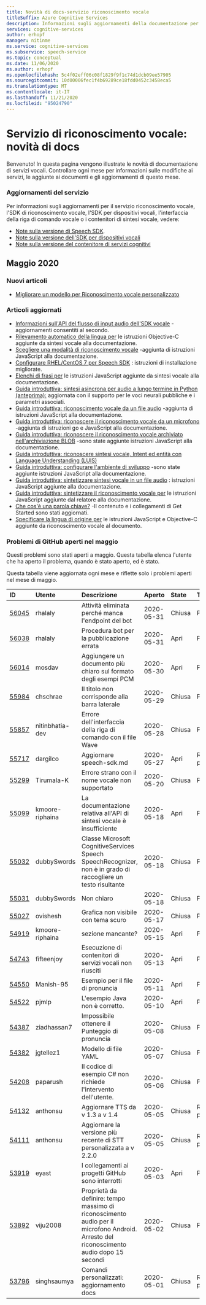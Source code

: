 ```yaml
---
title: Novità di docs-servizio riconoscimento vocale
titleSuffix: Azure Cognitive Services
description: Informazioni sugli aggiornamenti della documentazione per il servizio riconoscimento vocale di Azure.
services: cognitive-services
author: erhopf
manager: nitinme
ms.service: cognitive-services
ms.subservice: speech-service
ms.topic: conceptual
ms.date: 11/06/2020
ms.author: erhopf
ms.openlocfilehash: 5c4f02eff06c08f1829f9f1c74d1dcb09ee57905
ms.sourcegitcommit: 10d00006fec1f4b69289ce18fdd0452c3458eca5
ms.translationtype: MT
ms.contentlocale: it-IT
ms.lasthandoff: 11/21/2020
ms.locfileid: "95024790"
---
```

# <a name="speech-service-whats-new-in-docs"></a>Servizio di riconoscimento vocale: novità di docs

Benvenuto! In questa pagina vengono illustrate le novità di documentazione di servizi vocali. Controllare ogni mese per informazioni sulle modifiche ai servizi, le aggiunte ai documenti e gli aggiornamenti di questo mese.

### <a name="service-updates"></a>Aggiornamenti del servizio

Per informazioni sugli aggiornamenti per il servizio riconoscimento vocale, l'SDK di riconoscimento vocale, l'SDK per dispositivi vocali, l'interfaccia della riga di comando vocale o i contenitori di sintesi vocale, vedere:
* [Note sulla versione di Speech SDK](releasenotes.md).
* [Note sulla versione dell'SDK per dispositivi vocali](devices-sdk-release-notes.md)
* [Note sulla versione del contenitore di servizi cognitivi](../containers/container-image-tags.md)

## <a name="may-2020"></a>Maggio 2020

### <a name="new-articles"></a>Nuovi articoli

* [Migliorare un modello per Riconoscimento vocale personalizzato](how-to-custom-speech-improve-accuracy.md)

### <a name="updated-articles"></a>Articoli aggiornati

* [Informazioni sull'API del flusso di input audio dell'SDK vocale](how-to-use-audio-input-streams.md) -aggiornamenti consentiti al secondo.
* [Rilevamento automatico della lingua per](how-to-automatic-language-detection.md) le istruzioni Objective-C aggiunte da sintesi vocale alla documentazione.
* [Scegliere una modalità di riconoscimento vocale](./get-started-speech-to-text.md) -aggiunta di istruzioni JavaScript alla documentazione.
* [Configurare RHEL/CentOS 7 per Speech SDK](how-to-configure-rhel-centos-7.md) : istruzioni di installazione migliorate.
* [Elenchi di frasi per](./get-started-speech-to-text.md) le istruzioni JavaScript aggiunte da sintesi vocale alla documentazione.
* [Guida introduttiva: sintesi asincrona per audio a lungo termine in Python (anteprima):](./long-audio-api.md) aggiornata con il supporto per le voci neurali pubbliche e i parametri associati.
* [Guida introduttiva: riconoscimento vocale da un file audio](./get-started-speech-to-text.md) -aggiunta di istruzioni JavaScript alla documentazione.
* [Guida introduttiva: riconoscere il riconoscimento vocale da un microfono](./get-started-speech-to-text.md) -aggiunta di istruzioni go e JavaScript alla documentazione.
* [Guida introduttiva: riconoscere il riconoscimento vocale archiviato nell'archiviazione BLOB](quickstarts/from-blob.md) -sono state aggiunte istruzioni JavaScript alla documentazione.
* [Guida introduttiva: riconoscere sintesi vocale, Intent ed entità con Language Understanding (LUIS)](quickstarts/intent-recognition.md)
* [Guida introduttiva: configurare l'ambiente di sviluppo](quickstarts/setup-platform.md) -sono state aggiunte istruzioni JavaScript alla documentazione.
* [Guida introduttiva: sintetizzare sintesi vocale in un file audio](./get-started-text-to-speech.md) : istruzioni JavaScript aggiunte alla documentazione.
* [Guida introduttiva: sintetizzare il riconoscimento vocale per](./get-started-text-to-speech.md) le istruzioni JavaScript aggiunte dal relatore alla documentazione.
* [Che cos'è una parola chiave?](custom-keyword-overview.md) -Il contenuto e i collegamenti di Get Started sono stati aggiornati.
* [Specificare la lingua di origine per](how-to-specify-source-language.md) le istruzioni JavaScript e Objective-C aggiunte da riconoscimento vocale al documento.

### <a name="github-issues-opened-in-may"></a>Problemi di GitHub aperti nel maggio

Questi problemi sono stati aperti a maggio. Questa tabella elenca l'utente che ha aperto il problema, quando è stato aperto, ed è stato.  

Questa tabella viene aggiornata ogni mese e riflette solo i problemi aperti nel mese di maggio.  

|ID|Utente|Descrizione|Aperto|State|Tipo|
| :--- | :--- | :--- | :--- | :--- | :--- |
|[56045](https://github.com/MicrosoftDocs/azure-docs/issues/56045)|rhalaly|Attività eliminata perché manca l'endpoint del bot|2020-05-31|Chiusa|Problema|
|[56038](https://github.com/MicrosoftDocs/azure-docs/issues/56038)|rhalaly|Procedura bot per la pubblicazione errata|2020-05-31|Apri|Problema|
|[56014](https://github.com/MicrosoftDocs/azure-docs/issues/56014)|mosdav|Aggiungere un documento più chiaro sul formato degli esempi PCM|2020-05-30|Apri|Problema|
|[55984](https://github.com/MicrosoftDocs/azure-docs/issues/55984)|chschrae|Il titolo non corrisponde alla barra laterale|2020-05-29|Chiusa|Problema|
|[55857](https://github.com/MicrosoftDocs/azure-docs/issues/55857)|nitinbhatia-dev|Errore dell'interfaccia della riga di comando con il file Wave|2020-05-28|Chiusa|Problema|
|[55717](https://github.com/MicrosoftDocs/azure-docs/pull/55717)|dargilco|Aggiornare speech-sdk.md|2020-05-27|Apri|Richiesta pull|
|[55299](https://github.com/MicrosoftDocs/azure-docs/issues/55299)|Tirumala-K|Errore strano con il nome vocale non supportato|2020-05-20|Chiusa|Problema|
|[55099](https://github.com/MicrosoftDocs/azure-docs/issues/55099)|kmoore-riphaina|La documentazione relativa all'API di sintesi vocale è insufficiente|2020-05-18|Apri|Problema|
|[55032](https://github.com/MicrosoftDocs/azure-docs/issues/55032)|dubbySwords|Classe Microsoft CognitiveServices Speech SpeechRecognizer, non è in grado di raccogliere un testo risultante|2020-05-18|Chiusa|Problema|
|[55031](https://github.com/MicrosoftDocs/azure-docs/issues/55031)|dubbySwords|Non chiaro|2020-05-18|Chiusa|Problema|
|[55027](https://github.com/MicrosoftDocs/azure-docs/issues/55027)|ovishesh|Grafica non visibile con tema scuro|2020-05-17|Chiusa|Problema|
|[54919](https://github.com/MicrosoftDocs/azure-docs/issues/54919)|kmoore-riphaina|sezione mancante?|2020-05-15|Apri|Problema|
|[54743](https://github.com/MicrosoftDocs/azure-docs/issues/54743)|fifteenjoy|Esecuzione di contenitori di servizi vocali non riusciti|2020-05-13|Apri|Problema|
|[54550](https://github.com/MicrosoftDocs/azure-docs/issues/54550)|Manish-95|Esempio per il file di pronuncia|2020-05-11|Apri|Problema|
|[54522](https://github.com/MicrosoftDocs/azure-docs/issues/54522)|pjmlp|L'esempio Java non è corretto.|2020-05-10|Apri|Problema|
|[54387](https://github.com/MicrosoftDocs/azure-docs/issues/54387)|ziadhassan7|Impossibile ottenere il Punteggio di pronuncia|2020-05-08|Chiusa|Problema|
|[54382](https://github.com/MicrosoftDocs/azure-docs/issues/54382)|jgtellez1|Modello di file YAML|2020-05-07|Chiusa|Problema|
|[54208](https://github.com/MicrosoftDocs/azure-docs/issues/54208)|paparush|Il codice di esempio C# non richiede l'intervento dell'utente.|2020-05-06|Chiusa|Problema|
|[54132](https://github.com/MicrosoftDocs/azure-docs/pull/54132)|anthonsu|Aggiornare TTS da v 1.3 a v 1.4|2020-05-05|Chiusa|Richiesta pull|
|[54111](https://github.com/MicrosoftDocs/azure-docs/pull/54111)|anthonsu|Aggiornare la versione più recente di STT personalizzata a v 2.2.0|2020-05-05|Chiusa|Richiesta pull|
|[53919](https://github.com/MicrosoftDocs/azure-docs/issues/53919)|eyast|I collegamenti ai progetti GitHub sono interrotti|2020-05-03|Apri|Problema|
|[53892](https://github.com/MicrosoftDocs/azure-docs/issues/53892)|viju2008|Proprietà da definire: tempo massimo di riconoscimento audio per il microfono Android. Arresto del riconoscimento audio dopo 15 secondi|2020-05-02|Chiusa|Problema|
|[53796](https://github.com/MicrosoftDocs/azure-docs/pull/53796)|singhsaumya|Comandi personalizzati: aggiornamento docs|2020-05-01|Chiusa|Richiesta pull|